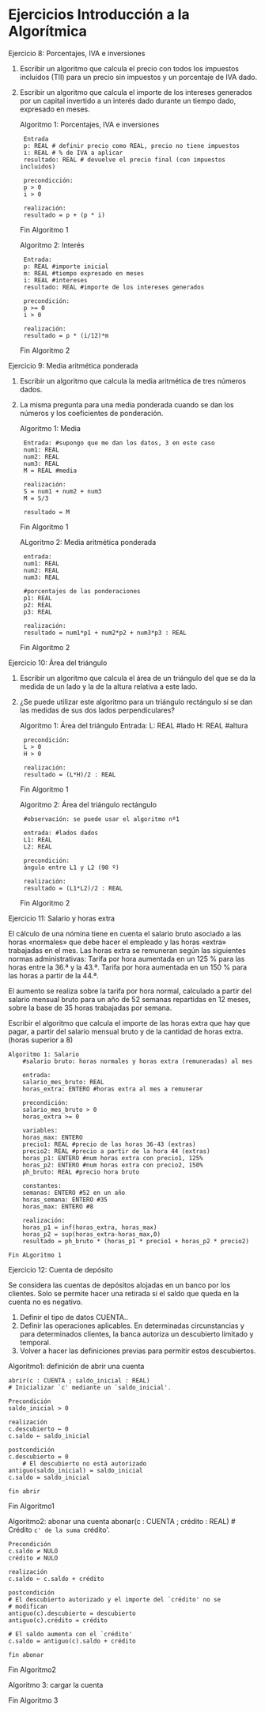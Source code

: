 # Ejercicios Introducción a la Algorítmica

Ejercicio 8: Porcentajes, IVA e inversiones
1. Escribir un algoritmo que calcula el precio con todos los impuestos incluidos (TII) para un precio sin impuestos y un porcentaje de IVA dado.
2. Escribir un algoritmo que calcula el importe de los intereses generados por un capital invertido a un interés dado durante un tiempo dado, expresado en meses.

    Algoritmo 1: Porcentajes, IVA e inversiones
        
        Entrada
        p: REAL # definir precio como REAL, precio no tiene impuestos
        i: REAL # % de IVA a aplicar
        resultado: REAL # devuelve el precio final (con impuestos incluidos)

        precondicción: 
        p > 0
        i > 0

        realización: 
        resultado = p + (p * i)

    Fin Algoritmo 1

    Algoritmo 2: Interés

        Entrada:
        p: REAL #importe inicial
        m: REAL #tiempo expresado en meses
        i: REAL #intereses
        resultado: REAL #importe de los intereses generados

        precondición:
        p >= 0
        i > 0

        realización: 
        resultado = p * (i/12)*m

    Fin Algoritmo 2


Ejercicio 9: Media aritmética ponderada
1. Escribir un algoritmo que calcula la media aritmética de tres números dados.
2. La misma pregunta para una media ponderada cuando se dan los números y los coeficientes de ponderación.

    Algoritmo 1: Media 

        Entrada: #supongo que me dan los datos, 3 en este caso
        num1: REAL
        num2: REAL
        num3: REAL
        M = REAL #media
        
        realización:
        S = num1 + num2 + num3
        M = S/3

        resultado = M
                                                                                                
    Fin Algoritmo 1

    ALgoritmo 2: Media aritmética ponderada

        entrada:
        num1: REAL
        num2: REAL
        num3: REAL
    
        #porcentajes de las ponderaciones
        p1: REAL
        p2: REAL
        p3: REAL
        
        realización:
        resultado = num1*p1 + num2*p2 + num3*p3 : REAL

    Fin Algoritmo 2

Ejercicio 10: Área del triángulo
1. Escribir un algoritmo que calcula el área de un triángulo del que se da la medida de un lado y la de la altura relativa a este lado.
2. ¿Se puede utilizar este algoritmo para un triángulo rectángulo si se dan las medidas de sus dos lados perpendiculares?

    Algoritmo 1: Área del triángulo
        Entrada: 
        L: REAL #lado
        H: REAL #altura

        precondición:
        L > 0
        H > 0

        realización:
        resultado = (L*H)/2 : REAL

    Fin Algoritmo 1

    Algoritmo 2: Área del triángulo rectángulo

        #observación: se puede usar el algoritmo nº1

        entrada: #lados dados
        L1: REAL
        L2: REAL

        precondición:
        ángulo entre L1 y L2 (90 º)
        
        realización:
        resultado = (L1*L2)/2 : REAL

    Fin Algoritmo 2

Ejercicio 11: Salario y horas extra

El cálculo de una nómina tiene en cuenta el salario bruto asociado a las horas «normales» que debe hacer el empleado y las horas «extra» trabajadas en el mes. Las horas extra se remuneran según las siguientes normas administrativas:
Tarifa por hora aumentada en un 125 % para las horas entre la 36.ª y la 43.ª.
Tarifa por hora aumentada en un 150 % para las horas a partir de la 44.ª.

El aumento se realiza sobre la tarifa por hora normal, calculado a partir del salario mensual bruto para un año de 52 semanas repartidas en 12 meses, sobre la base de 35 horas trabajadas por semana.

Escribir el algoritmo que calcula el importe de las horas extra que hay que pagar, a partir del salario mensual bruto y de la cantidad de horas extra. (horas superior a 8)

    Algoritmo 1: Salario
        #salario bruto: horas normales y horas extra (remuneradas) al mes

        entrada:
        salario_mes_bruto: REAL
        horas_extra: ENTERO #horas extra al mes a remunerar

        precondición:
        salario_mes_bruto > 0
        horas_extra >= 0

        variables:
        horas_max: ENTERO
        precio1: REAL #precio de las horas 36-43 (extras)
        precio2: REAL #precio a partir de la hora 44 (extras)
        horas_p1: ENTERO #num horas extra con precio1, 125%
        horas_p2: ENTERO #num horas extra con precio2, 150%
        ph_bruto: REAL #precio hora bruto

        constantes:
        semanas: ENTERO #52 en un año
        horas_semana: ENTERO #35
        horas_max: ENTERO #8

        realización:
        horas_p1 = inf(horas_extra, horas_max)
        horas_p2 = sup(horas_extra-horas_max,0)
        resultado = ph_bruto * (horas_p1 * precio1 + horas_p2 * precio2)

    Fin ALgoritmo 1


Ejercicio 12: Cuenta de depósito

Se considera las cuentas de depósitos alojadas en un banco por los clientes. Solo se permite hacer una retirada si el saldo que queda en la cuenta no es negativo.
1. Definir el tipo de datos CUENTA..
2. Definir las operaciones aplicables.
En determinadas circunstancias y para determinados clientes, la banca autoriza un descubierto limitado y temporal.
3. Volver a hacer las definiciones previas para permitir estos descubiertos.

Algoritmo1: definición de abrir una cuenta

    abrir(c : CUENTA ; saldo_inicial : REAL)
    # Inicializar `c' mediante un `saldo_inicial'.

    Precondición
    saldo_inicial > 0

    realización
    c.descubierto ← 0
    c.saldo ← saldo_inicial

    postcondición
    c.descubierto = 0
        # El descubierto no está autorizado
    antiguo(saldo_inicial) = saldo_inicial
    c.saldo = saldo_inicial

    fin abrir

Fin Algoritmo1

Algoritmo2: abonar una cuenta
    abonar(c : CUENTA ; crédito : REAL)
    # Crédito `c' de la suma `crédito'.

    Precondición
    c.saldo ≠ NULO
    crédito ≠ NULO

    realización
    c.saldo ← c.saldo + crédito

    postcondición
    # El descubierto autorizado y el importe del `crédito' no se
    # modifican
    antiguo(c).descubierto = descubierto
    antiguo(c).crédito = crédito

    # El saldo aumenta con el `crédito'
    c.saldo = antiguo(c).saldo + crédito
    
    fin abonar

Fin Algoritmo2

Algoritmo 3: cargar la cuenta

Fin Algoritmo 3